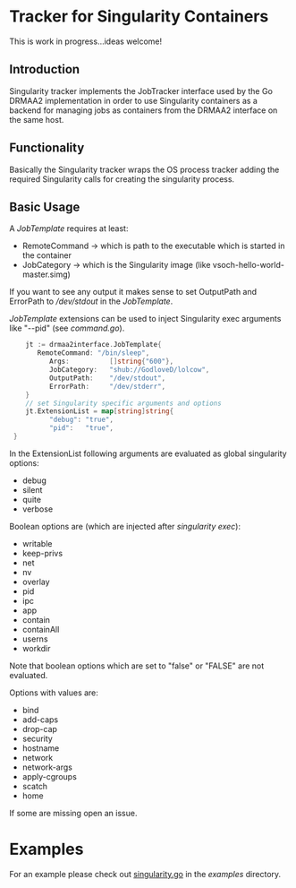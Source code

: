 # Tracker for Singularity Containers

This is work in progress...ideas welcome!

## Introduction

Singularity tracker implements the JobTracker interface used by the Go DRMAA2 implementation
in order to use Singularity containers as a backend for managing jobs as containers from the
DRMAA2 interface on the same host.

## Functionality

Basically the Singularity tracker wraps the OS process tracker adding the required Singularity
calls for creating the singularity process.

## Basic Usage

A _JobTemplate_ requires at least:
  * RemoteCommand -> which is path to the executable which is started in the container
  * JobCategory -> which is the Singularity image (like vsoch-hello-world-master.simg)

If you want to see any output it makes sense to set OutputPath and ErrorPath to _/dev/stdout_
in the _JobTemplate_.

_JobTemplate_ extensions can be used to inject Singularity exec arguments like "--pid" (see _command.go_).

```go
	jt := drmaa2interface.JobTemplate{
	   RemoteCommand: "/bin/sleep",
		  Args:          []string{"600"},
		  JobCategory:   "shub://GodloveD/lolcow",
		  OutputPath:    "/dev/stdout",
		  ErrorPath:     "/dev/stderr",
	}
	// set Singularity specific arguments and options
	jt.ExtensionList = map[string]string{
		  "debug": "true",
		  "pid":   "true",
 }
```

In the ExtensionList following arguments are evaluated as global singularity options:
  * debug
  * silent
  * quite
  * verbose

Boolean options are (which are injected after _singularity exec_):
  * writable
  * keep-privs
  * net
  * nv
  * overlay
  * pid
  * ipc
  * app
  * contain
  * containAll
  * userns
  * workdir

Note that boolean options which are set to "false" or "FALSE" are not evaluated.

Options with values are:
  * bind
  * add-caps
  * drop-cap
  * security
  * hostname
  * network
  * network-args
  * apply-cgroups
  * scatch
  * home

If some are missing open an issue.

# Examples

For an example please check out [singularity.go](https://github.com/dgruber/drmaa2os/blob/master/examples/singularity/singularity.go)
in the _examples_ directory.
